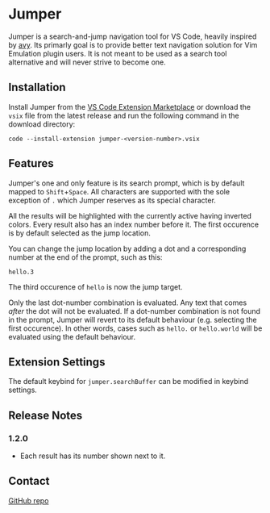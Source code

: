 # Jumper

Jumper is a search-and-jump navigation tool for VS Code, heavily inspired by [avy](https://github.com/abo-abo/avy). Its primarly goal is to provide better text navigation solution for Vim Emulation plugin users. It is not meant to be used as a search tool alternative and will never strive to become one.

## Installation

Install Jumper from the [VS Code Extension Marketplace](https://marketplace.visualstudio.com/items?itemName=rainfall.jumper) or download the `vsix` file from the latest release and run the following command in the download directory:

```shell
code --install-extension jumper-<version-number>.vsix
```

## Features

Jumper's one and only feature is its search prompt, which is by default mapped to `Shift`+`Space`. All characters are supported with the sole exception of `.` which Jumper reserves as its special character.

All the results will be highlighted with the currently active having inverted colors. Every result also has an index number before it. The first occurence is by default selected as the jump location.

You can change the jump location by adding a dot and a corresponding number at the end of the prompt, such as this:

```shell
hello.3
```

The third occurence of `hello` is now the jump target.

Only the last dot-number combination is evaluated. Any text that comes *after* the dot will not be evaluated. If a dot-number combination is not found in the prompt, Jumper will revert to its default behaviour (e.g. selecting the first occurence). In other words, cases such as `hello.` or `hello.world` will be evaluated using the default behaviour.

## Extension Settings

The default keybind for `jumper.searchBuffer` can be modified in keybind settings.

## Release Notes

### 1.2.0

- Each result has its number shown next to it.

## Contact

[GitHub repo](https://github.com/xdNecron/vscode-jumper)
